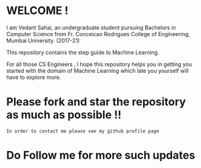 # WELCOME !

I am Vedant Sahai, an undergraduate student pursuing Bachelors in Computer Science from Fr. Conceicao Rodrigues College of Engineering, Mumbai University. (2017-21)

This repository contains the step guide to Machine Learning.

For all those  CS Engineers , I hope this repository helps you in getting you started with the domain of Machine Learning which late you yourself will have to explore more.

# Please fork and star the repository as much as possible !!

`In order to contact me please see my github profile page`

# Do Follow me for more such updates
